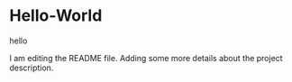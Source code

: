 # Hello-World
hello

I am editing the README file. Adding some more details about the project description.
